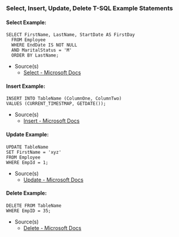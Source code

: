 ### Select, Insert, Update, Delete T-SQL Example Statements

#### Select Example:

```
SELECT FirstName, LastName, StartDate AS FirstDay  
  FROM Employee   
  WHERE EndDate IS NOT NULL   
  AND MaritalStatus = 'M'  
  ORDER BY LastName; 
```

- Source(s)
  - [Select - Microsoft Docs](https://docs.microsoft.com/en-us/sql/t-sql/queries/select-transact-sql?view=sql-server-2017)
  
#### Insert Example:

```
INSERT INTO TableName (ColumnOne, ColumnTwo)  
VALUES (CURRENT_TIMESTMAP, GETDATE());  
```

- Source(s)
  - [Insert - Microsoft Docs](https://docs.microsoft.com/en-us/sql/t-sql/statements/insert-transact-sql?view=sql-server-2017)
  
#### Update Example:

```
UPDATE TableName   
SET FirstName = 'xyz'  
FROM Employee
WHERE EmpId = 1;
```

- Source(s)
  - [Update - Microsoft Docs](https://docs.microsoft.com/en-us/sql/t-sql/queries/update-transact-sql?view=sql-server-2017)

  
#### Delete Example:

```
DELETE FROM TableName 
WHERE EmpID = 35;    
```

- Source(s)
  - [Delete - Microsoft Docs](https://docs.microsoft.com/en-us/sql/t-sql/statements/delete-transact-sql?view=sql-server-2017)
